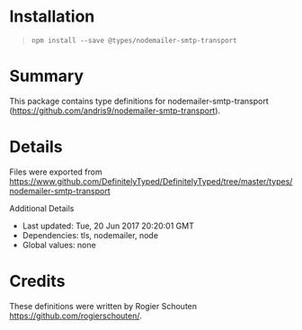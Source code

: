 # Installation
> `npm install --save @types/nodemailer-smtp-transport`

# Summary
This package contains type definitions for nodemailer-smtp-transport (https://github.com/andris9/nodemailer-smtp-transport).

# Details
Files were exported from https://www.github.com/DefinitelyTyped/DefinitelyTyped/tree/master/types/nodemailer-smtp-transport

Additional Details
 * Last updated: Tue, 20 Jun 2017 20:20:01 GMT
 * Dependencies: tls, nodemailer, node
 * Global values: none

# Credits
These definitions were written by Rogier Schouten <https://github.com/rogierschouten/>.
